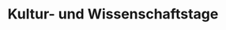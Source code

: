 ---
title: Kultur- und Wissenschaftstage
draft: false
bg_image: media/backgrounds/page-title.webp
description: Die Kultur- und Wissenschaftstage sind eine lange Tradition am Georg-Cantor-Gymnasium. Sie finden zeitlich immer um den Geburtstag Cantors am 3. März herum statt. Eröffnet mit der Galerie CantorArt und dem musikalisch-literarischen Abend, wird dieses Ereignis mit den Projekttatgen fortgesetzt. 
---
